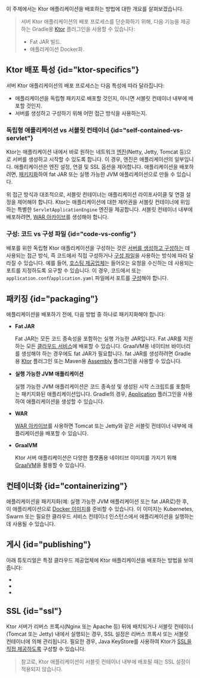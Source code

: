 [//]: # (title: 배포)

<show-structure for="chapter" depth="2"/>

<tldr>
<var name="example_name" value="deployment-ktor-plugin"/>
<include from="lib.topic" element-id="download_example"/>
</tldr>

이 주제에서는 Ktor 애플리케이션을 배포하는 방법에 대한 개요를 살펴보겠습니다.

> 서버 Ktor 애플리케이션의 배포 프로세스를 단순화하기 위해, 다음 기능을 제공하는 Gradle용 [Ktor](https://github.com/ktorio/ktor-build-plugins) 플러그인을 사용할 수 있습니다:
> - Fat JAR 빌드.
> - 애플리케이션 Docker화.

## Ktor 배포 특성 {id="ktor-specifics"}
서버 Ktor 애플리케이션의 배포 프로세스는 다음 특성에 따라 달라집니다:
* 애플리케이션을 독립형 패키지로 배포할 것인지, 아니면 서블릿 컨테이너 내부에 배포할 것인지.
* 서버를 생성하고 구성하기 위해 어떤 접근 방식을 사용하는지.

### 독립형 애플리케이션 vs 서블릿 컨테이너 {id="self-contained-vs-servlet"}

Ktor는 애플리케이션 내에서 바로 원하는 네트워크 [엔진](server-engines.md)(Netty, Jetty, Tomcat 등)으로 서버를 생성하고 시작할 수 있도록 합니다. 이 경우, 엔진은 애플리케이션의 일부입니다. 애플리케이션은 엔진 설정, 연결 및 SSL 옵션을 제어합니다. 애플리케이션을 배포하려면, [패키지화](#packaging)하여 fat JAR 또는 실행 가능한 JVM 애플리케이션으로 만들 수 있습니다.

위 접근 방식과 대조적으로, 서블릿 컨테이너는 애플리케이션 라이프사이클 및 연결 설정을 제어해야 합니다. Ktor는 애플리케이션에 대한 제어권을 서블릿 컨테이너에 위임하는 특별한 `ServletApplicationEngine` 엔진을 제공합니다. 서블릿 컨테이너 내부에 배포하려면, [WAR 아카이브](server-war.md)를 생성해야 합니다.

### 구성: 코드 vs 구성 파일 {id="code-vs-config"}

배포를 위한 독립형 Ktor 애플리케이션을 구성하는 것은 [서버를 생성하고 구성하는](server-create-and-configure.topic) 데 사용되는 접근 방식, 즉 코드에서 직접 구성하거나 [구성 파일](server-configuration-file.topic)을 사용하는 방식에 따라 달라질 수 있습니다. 예를 들어, [호스팅 제공업체](#publishing)는 들어오는 요청을 수신하는 데 사용되는 포트를 지정하도록 요구할 수 있습니다. 이 경우, 코드에서 또는 `application.conf`/`application.yaml` 파일에서 포트를 [구성](server-configuration-file.topic)해야 합니다.

## 패키징 {id="packaging"}

애플리케이션을 배포하기 전에, 다음 방법 중 하나로 패키지화해야 합니다:

* **Fat JAR**

  Fat JAR는 모든 코드 종속성을 포함하는 실행 가능한 JAR입니다. Fat JAR를 지원하는 모든 [클라우드 서비스](#publishing)에 배포할 수 있습니다. GraalVM용 네이티브 바이너리를 생성해야 하는 경우에도 fat JAR가 필요합니다. fat JAR를 생성하려면 Gradle용 [Ktor](server-fatjar.md) 플러그인 또는 Maven용 [Assembly](maven-assembly-plugin.md) 플러그인을 사용할 수 있습니다.

* **실행 가능한 JVM 애플리케이션**

   실행 가능한 JVM 애플리케이션은 코드 종속성 및 생성된 시작 스크립트를 포함하는 패키지화된 애플리케이션입니다. Gradle의 경우, [Application](server-packaging.md) 플러그인을 사용하여 애플리케이션을 생성할 수 있습니다.

* **WAR**

   [WAR 아카이브](server-war.md)를 사용하면 Tomcat 또는 Jetty와 같은 서블릿 컨테이너 내부에 애플리케이션을 배포할 수 있습니다.

* **GraalVM**

   Ktor 서버 애플리케이션은 다양한 플랫폼용 네이티브 이미지를 가지기 위해 [GraalVM](graalvm.md)을 활용할 수 있습니다.

## 컨테이너화 {id="containerizing"}

애플리케이션을 패키지화(예: 실행 가능한 JVM 애플리케이션 또는 fat JAR로)한 후, 이 애플리케이션으로 [Docker 이미지](docker.md)를 준비할 수 있습니다. 이 이미지는 Kubernetes, Swarm 또는 필요한 클라우드 서비스 컨테이너 인스턴스에서 애플리케이션을 실행하는 데 사용될 수 있습니다.

## 게시 {id="publishing"}

아래 튜토리얼은 특정 클라우드 제공업체에 Ktor 애플리케이션을 배포하는 방법을 보여줍니다:
* [](google-app-engine.md)
* [](heroku.md)
* [](elastic-beanstalk.md)

## SSL {id="ssl"}

Ktor 서버가 리버스 프록시(Nginx 또는 Apache 등) 뒤에 배치되거나 서블릿 컨테이너(Tomcat 또는 Jetty) 내에서 실행되는 경우, SSL 설정은 리버스 프록시 또는 서블릿 컨테이너에 의해 관리됩니다. 필요한 경우, Java KeyStore를 사용하여 Ktor가 [SSL을 직접 제공하도록](server-ssl.md) 구성할 수 있습니다.

> 참고로, Ktor 애플리케이션이 서블릿 컨테이너 내부에 배포될 때는 SSL 설정이 적용되지 않습니다.